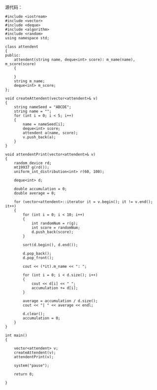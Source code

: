源代码：

    #include <iostream>
    #include <vector>
    #include <deque>
    #include <algorithm>
    #include <random>
    using namespace std;

    class attendent
    {
    public:
	    attendent(string name, deque<int> score): m_name(name), m_score(score)
	    {
    
	    }
	    string m_name;
	    deque<int> m_score;
    };

    void createAttendent(vector<attendent>& v)
    {
    	string nameSeed = "ABCDE";
    	string name = "";
    	for (int i = 0; i < 5; i++)
    	{
    		name = nameSeed[i];
    		deque<int> score;
    		attendent a(name, score);
    		v.push_back(a);
    	}
    }
    
    void attendentPrint(vector<attendent>& v)
    {
    	random_device rd;
    	mt19937 g(rd());
    	uniform_int_distribution<int> r(60, 100);
    
    	deque<int> d;
    
    	double accumulation = 0;
    	double average = 0;
    
    	for (vector<attendent>::iterator it = v.begin(); it != v.end(); it++)
    	{
    		for (int i = 0; i < 10; i++)
    		{
    			int randomNum = r(g);
    			int score = randomNum;
    			d.push_back(score);
    		}
    
    		sort(d.begin(), d.end());
    
    		d.pop_back();
    		d.pop_front();
    
    		cout << (*it).m_name << ": ";
    
    		for (int i = 0; i < d.size(); i++)
    		{
    			cout << d[i] << " ";
    			accumulation += d[i];
    		}
    
    		average = accumulation / d.size();
    		cout << "| " << average << endl;
    
    		d.clear();
    		accumulation = 0;
    	}
    }
    
    int main()
    {
    
    	vector<attendent> v;
    	createAttendent(v);
    	attendentPrint(v);
    
    	system("pause");
    
    	return 0;
    
    }

